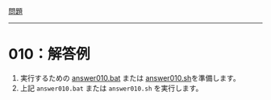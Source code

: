 [問題](../README.md)

***
# 010：解答例

1. 実行するための [answer010.bat](answer010.bat) または [answer010.sh](answer010.sh)を準備します。
2. 上記 `answer010.bat` または `answer010.sh` を実行します。
